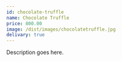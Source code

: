 ```yaml
---
id: chocolate-truffle
name: Chocolate Truffle
price: 800.00
image: /dist/images/chocolatetruffle.jpg
delivary: true
---
```

Description goes here.